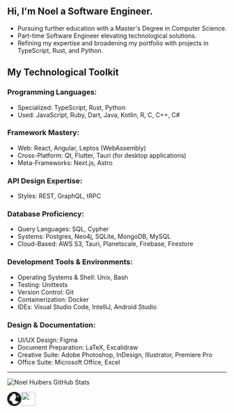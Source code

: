 ## Hi, I'm Noel a Software Engineer.

- Pursuing further education with a Master's Degree in Computer Science.
- Part-time Software Engineer elevating technological solutions.
- Refining my expertise and broadening my portfolio with projects in TypeScript, Rust, and Python.

## My Technological Toolkit

### Programming Languages:

- Specialized: TypeScript, Rust, Python
- Used: JavaScript, Ruby, Dart, Java, Kotlin, R, C, C++, C#

### Framework Mastery:

- Web: React, Angular, Leptos (WebAssembly)
- Cross-Platform: Qt, Flutter, Tauri (for desktop applications)
- Meta-Frameworks: Next.js, Astro

### API Design Expertise:

- Styles: REST, GraphQL, tRPC

### Database Proficiency:

- Query Languages: SQL, Cypher
- Systems: Postgres, Neo4j, SQLite, MongoDB, MySQL
- Cloud-Based: AWS S3, Tauri, Planetscale, Firebase, Firestore

### Development Tools & Environments:

- Operating Systems & Shell: Unix, Bash
- Testing: Unittests
- Version Control: Git
- Containerization: Docker
- IDEs: Visual Studio Code, IntelliJ, Android Studio

### Design & Documentation:

- UI/UX Design: Figma
- Document Preparation: LaTeX, Excalidraw
- Creative Suite: Adobe Photoshop, InDesign, Illustrator, Premiere Pro
- Office Suite: Microsoft Office, Excel

---

<img aling="left" alt="Noel Huibers GitHub Stats" src="https://github-readme-stats-noelhuibers.vercel.app/api?username=NoelHuibers&count_private=true&show_icons=true&hide_border=true&hide=issues&theme=cobalt"/>

<p align="left">
    <a href ="https://huibers.io" target="_blank" rel="noreferrer">
            <img align="left" alt="huibers.io" width="32px" height="32px" src="https://raw.githubusercontent.com/iconic/open-iconic/master/svg/globe.svg"/>
    </a>
    <a href="https://www.linkedin.com/in/Huibers" target="_blank" rel="noreferrer"> 
            <img src="https://raw.githubusercontent.com/danielcranney/readme-generator/main/public/icons/socials/linkedin.svg" width="32" height="32" /> 
    </a>
</p>
